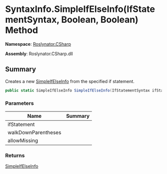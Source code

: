 # SyntaxInfo\.SimpleIfElseInfo\(IfStatementSyntax, Boolean, Boolean\) Method

**Namespace**: [Roslynator.CSharp](../../README.md)

**Assembly**: Roslynator\.CSharp\.dll

## Summary

Creates a new [SimpleIfElseInfo](../../Syntax/SimpleIfElseInfo/README.md) from the specified if statement\.

```csharp
public static SimpleIfElseInfo SimpleIfElseInfo(IfStatementSyntax ifStatement, bool walkDownParentheses = true, bool allowMissing = false)
```

### Parameters

| Name | Summary |
| ---- | ------- |
| ifStatement | |
| walkDownParentheses | |
| allowMissing | |

### Returns

[SimpleIfElseInfo](../../Syntax/SimpleIfElseInfo/README.md)

